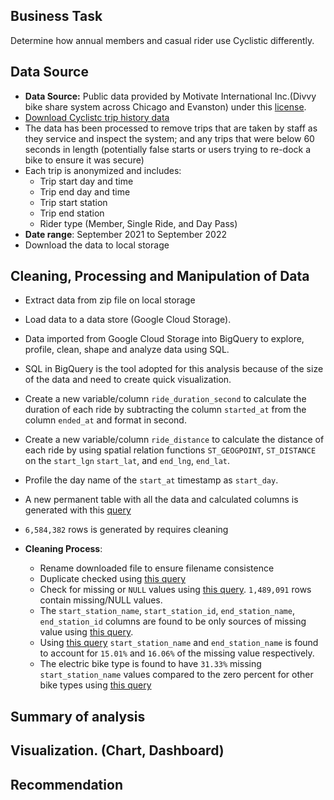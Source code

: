## Business Task
Determine how annual members and casual rider use Cyclistic differently.

## Data Source
* **Data Source:** Public data provided by Motivate International Inc.(Divvy bike share system across Chicago and Evanston) under this [license](https://ride.divvybikes.com/data-license-agreement).
* [Download Cyclistc trip history data](https://divvy-tripdata.s3.amazonaws.com/index.html)
* The data has been processed to remove trips that are taken by staff as they service and inspect the system; and any trips that were below 60 seconds in length (potentially false starts or users trying to re-dock a bike to ensure it was secure)
* Each trip is anonymized and includes:
    * Trip start day and time
    * Trip end day and time
    * Trip start station
    * Trip end station
    * Rider type (Member, Single Ride, and Day Pass)
* **Date range**: September 2021 to September 2022
* Download the data to local storage

## Cleaning, Processing and Manipulation of Data
* Extract data from zip file on local storage
* Load data to a data store (Google Cloud Storage).
* Data imported from Google Cloud Storage into BigQuery to explore, profile, clean, shape and analyze data using SQL.
* SQL in BigQuery is the tool adopted for this analysis because of the size of the data and need to create quick visualization.
* Create a new variable/column `ride_duration_second` to calculate the duration of each ride by subtracting the column `started_at` from the column `ended_at` and format in second.
* Create a new variable/column `ride_distance` to calculate the distance of each ride by using spatial relation functions `ST_GEOGPOINT`, `ST_DISTANCE` on the `start_lgn` `start_lat`, and `end_lng`, `end_lat`.
* Profile the day name of the `start_at` timestamp as `start_day`.
* A new permanent table with all the data and calculated columns is generated with this [query](https://github.com/decorouz/DataAnalysis-Portfolio/blob/main/Cyclistic-Case/uncleaned_divydata.sql)
* `6,584,382` rows is generated by requires cleaning


* **Cleaning Process**:
    - Rename downloaded file to ensure filename consistence 
    - Duplicate checked using [this query](https://github.com/decorouz/DataAnalysis-Portfolio/blob/main/Cyclistic-Case/duplicate_check.sql)
    - Check for missing or `NULL` values using [this query](https://github.com/decorouz/DataAnalysis-Portfolio/blob/main/Cyclistic-Case/columns_check.sql). `1,489,091` rows contain missing/NULL values. 
    - The `start_station_name`, `start_station_id`, `end_station_name`, `end_station_id` columns are found to be only sources of missing value using [this query](https://github.com/decorouz/DataAnalysis-Portfolio/blob/main/Cyclistic-Case/check_null.sql).
    - Using [this query](https://github.com/decorouz/DataAnalysis-Portfolio/blob/main/Cyclistic-Case/check_null.sql) `start_station_name` and `end_station_name` is found to account for `15.01%` and `16.06%` of the missing value respectively.
    - The electric bike type is found to have `31.33%` missing `start_station_name` values compared to the zero percent for other bike types using [this query](https://github.com/decorouz/DataAnalysis-Portfolio/blob/main/Cyclistic-Case/check_null.sql)
    


## Summary of analysis
## Visualization. (Chart, Dashboard)
## Recommendation